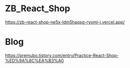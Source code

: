 # ZB_React_Shop

https://zb-react-shop-ne5x-ldm5haqsg-ryomi-j.vercel.app/

# Blog
https://premubo.tistory.com/entry/Practice-React-Shop-%ED%9A%8C%EA%B3%A0
